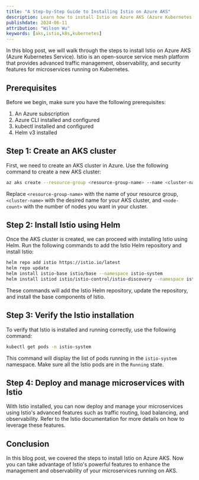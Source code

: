 ```yaml
---
title: "A Step-by-Step Guide to Installing Istio on Azure AKS"
description: Learn how to install Istio on Azure AKS (Azure Kubernetes Service) with this comprehensive step-by-step guide.
publishdate: 2024-06-11
attribution: "Wilson Wu"
keywords: [aks,istio,k8s,kubernetes]
---
```


In this blog post, we will walk through the steps to install Istio on Azure AKS (Azure Kubernetes Service). Istio is an open-source service mesh platform that provides advanced traffic management, observability, and security features for microservices running on Kubernetes.

## Prerequisites

Before we begin, make sure you have the following prerequisites:

1. An Azure subscription
2. Azure CLI installed and configured
3. kubectl installed and configured
4. Helm v3 installed

## Step 1: Create an AKS cluster

First, we need to create an AKS cluster in Azure. Use the following command to create a new AKS cluster:

```bash
az aks create --resource-group <resource-group-name> --name <cluster-name> --node-count <node-count> --generate-ssh-keys
```

Replace `<resource-group-name>` with the name of your resource group, `<cluster-name>` with the desired name for your AKS cluster, and `<node-count>` with the number of nodes you want in your cluster.

## Step 2: Install Istio using Helm

Once the AKS cluster is created, we can proceed with installing Istio using Helm. Run the following commands to add the Istio Helm repository and install Istio:

```bash
helm repo add istio https://istio.io/latest
helm repo update
helm install istio-base istio/base --namespace istio-system
helm install istiod istio/istio-control/istio-discovery --namespace istio-system
```

These commands will add the Istio Helm repository, update the repository, and install the base components of Istio.

## Step 3: Verify the Istio installation

To verify that Istio is installed and running correctly, use the following command:

```bash
kubectl get pods -n istio-system
```

This command will display the list of pods running in the `istio-system` namespace. Make sure all the Istio pods are in the `Running` state.

## Step 4: Deploy and manage microservices with Istio

With Istio installed, you can now deploy and manage your microservices using Istio's advanced features such as traffic routing, load balancing, and observability. Refer to the Istio documentation for more details on how to leverage these features.

## Conclusion

In this blog post, we covered the steps to install Istio on Azure AKS. Now you can take advantage of Istio's powerful features to enhance the management and observability of your microservices running on AKS.

